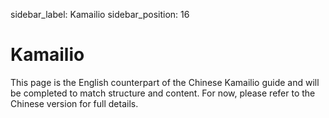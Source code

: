sidebar_label: Kamailio
sidebar_position: 16

# Kamailio

This page is the English counterpart of the Chinese Kamailio guide and will be completed to match structure and content. For now, please refer to the Chinese version for full details.
